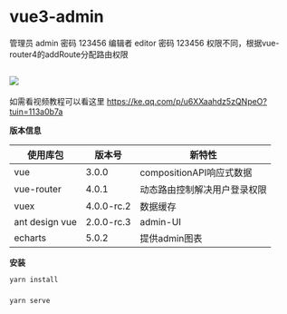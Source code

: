 # vue3-admin

管理员 admin 密码 123456
编辑者 editor 密码 123456
权限不同，根据vue-router4的addRoute分配路由权限

## ![](https://github.com/calvin008/vue3-admin/blob/master/show.gif)

如需看视频教程可以看这里 https://ke.qq.com/p/u6XXaahdz5zQNpeO?tuin=113a0b7a

**版本信息**

| 使用库包       | 版本号     | 新特性                       |
| -------------- | ---------- | ---------------------------- |
| vue            | 3.0.0      | compositionAPI响应式数据     |
| vue-router     | 4.0.1      | 动态路由控制解决用户登录权限 |
| vuex           | 4.0.0-rc.2 | 数据缓存                     |
| ant design vue | 2.0.0-rc.3 | admin-UI                     |
| echarts        | 5.0.2      | 提供admin图表                |



**安装**

```
yarn install
```

### 
```
yarn serve
```


